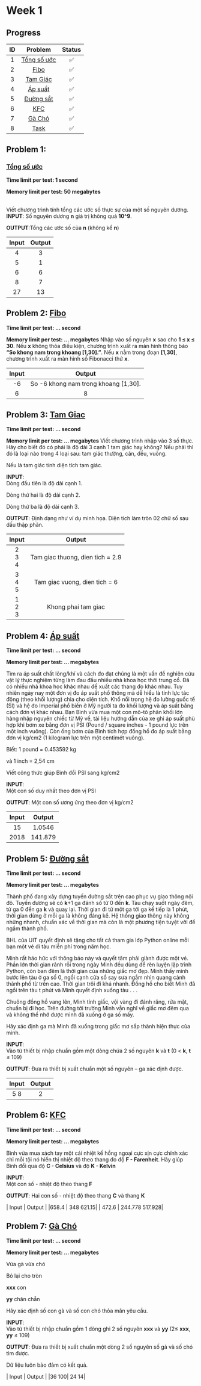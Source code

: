 # Week 1

## Progress
|ID   | Problem | Status 
|:---:|:---:|:---:|
|1 | [Tổng số ước](#problem-1) | 	:white_check_mark: 
|2 |[Fibo](https://github.com/trankha1655/CS114_ML/blob/main/Assignments/Tu%E1%BA%A7n%201%20-%20warm%20up/fibo.py)| :white_check_mark: 
|3 | [Tam Giác](https://github.com/trankha1655/CS114_ML/blob/main/Assignments/Tu%E1%BA%A7n%201%20-%20warm%20up/Tam_Giac) | :white_check_mark:
|4 | [Áp suất](https://github.com/trankha1655/CS114_ML/blob/main/Assignments/Tu%E1%BA%A7n%201%20-%20warm%20up/Ap_Suat.py)| :white_check_mark:
|5 | [Đường sắt](https://github.com/trankha1655/CS114_ML/blob/main/Assignments/Tu%E1%BA%A7n%201%20-%20warm%20up/Duong_Sat.py)| :white_check_mark:
|6 | [KFC](https://github.com/trankha1655/CS114_ML/blob/main/Assignments/Tu%E1%BA%A7n%201%20-%20warm%20up/KFC.py)| :white_check_mark:
|7 | [Gà Chó](https://github.com/trankha1655/CS114_ML/blob/main/Assignments/Tu%E1%BA%A7n%201%20-%20warm%20up/Ga_Cho.py) | :white_check_mark:
|8 | [Task](https://github.com/trankha1655/CS114_ML/blob/main/Assignments/Tu%E1%BA%A7n%201%20-%20warm%20up/Task.py) | :white_check_mark:
## Problem 1: 
### [Tổng số ước](https://github.com/trankha1655/CS114_ML/blob/main/Assignments/Tu%E1%BA%A7n%201%20-%20warm%20up/Tong_Uoc_So.py)
**Time limit per test: 1 second**

**Memory limit per test: 50 megabytes**

<br/>Viết chương trình tính tổng các ước số thực sự của một số nguyên dương.
**INPUT**:  Số nguyên dương **n** giá trị không quá **10^9**.

**OUTPUT**:Tổng các ước số của **n** (không kể **n**)

| Input | Output |
|:---:|:---:|
| 4 | 3 |
| 5 | 1 |
| 6 | 6 |
| 8 | 7 |
| 27 | 13 |

## Problem 2: [Fibo](https://github.com/trankha1655/CS114_ML/blob/main/Assignments/Tu%E1%BA%A7n%201%20-%20warm%20up/fibo.py)
**Time limit per test: ... second**

**Memory limit per test: ... megabytes**
Nhập vào số nguyên **x** sao cho **1 ≤ x ≤ 30**. Nếu **x** không thỏa điều kiện, chương trình xuất ra màn hình thông báo **“So <x> khong nam trong khoang [1,30].”**. Nếu **x** nằm trong đoạn **[1,30]**, chương trình xuất ra màn hình số Fibonacci thứ **x**.



| Input | Output |
|:---:|:---:|
| -6 | 	So -6 khong nam trong khoang [1,30].|
| 6 | 8 |

## Problem 3: [Tam Giac](https://github.com/trankha1655/CS114_ML/blob/main/Assignments/Tu%E1%BA%A7n%201%20-%20warm%20up/Tam_giac.py)
**Time limit per test: ... second**

**Memory limit per test: ... megabytes**
Viết chương trình nhập vào 3 số thực. Hãy cho biết đó có phải là độ dài 3 cạnh 1 tam giác hay không? Nếu phải thì đó là loại nào trong 4 loại sau: tam giác thường, cân, đều, vuông.

Nếu là tam giác tính diện tích tam giác.

**INPUT**:  
Dòng đầu tiên là độ dài cạnh 1.

Dòng thứ hai là độ dài cạnh 2.

Dòng thứ ba là độ dài cạnh 3.

**OUTPUT**: 
Định dạng như ví dụ minh họa. Diện tích làm tròn 02 chữ số sau dấu thập phân.

| Input | Output |
|:---: |:---:|
| 2 <br/> 3 <br/> 4| Tam giac thuong, dien tich = 2.9 |
| 3 <br/> 4 <br/> 5 | Tam giac vuong, dien tich = 6 |
| 1 <br/> 2 <br/> 3| Khong phai tam giac |

## Problem 4: [Áp suất](https://github.com/trankha1655/CS114_ML/blob/main/Assignments/Tu%E1%BA%A7n%201%20-%20warm%20up/Ap_suat.py)
**Time limit per test: ... second**

**Memory limit per test: ... megabytes**

Tìm ra áp suất chất lỏng/khí và cách đo đạt chúng là một vấn đề nghiên cứu vật lý thực nghiệm từng làm đau đầu nhiều nhà khoa học thời trung cổ. Đã có nhiều nhà khoa học khác nhau đề xuất các thang đo khác nhau. Tuy nhiên ngày nay một đơn vị đo áp suất phổ thông mà dễ hiểu là tính lực tác động (theo khối lượng) chia cho diện tích. Khổ nổi trong hệ đo lường quốc tế (SI) và hệ đo Imperial phổ biến ở Mỹ người ta đo khối lượng và áp suất bằng cách đơn vị khác nhau. Bạn Bình vừa mua một con mô-tô phân khối lớn hàng nhập nguyên chiếc từ Mỹ về, tài liệu hướng dẫn của xe ghi áp suất phù hợp khi bơm xe bằng đơn vị PSI (Pound / square inches - 1 pound lực trên một inch vuông). Còn ống bơm của Bình tích hợp đồng hồ đo áp suất bằng đơn vị kg/cm2 (1 kilogram lực trên một centimét vuông).

Biết: 1 pound = 0.453592 kg

và 1 inch = 2,54 cm

Viết công thức giúp Bình đổi PSI sang kg/cm2

**INPUT**:  
Một con số duy nhất theo đơn vị PSI

**OUTPUT**: 
Một con số ương ứng theo đơn vị kg/cm2


| Input | Output |
|:---:|:---:|
| 15 | 	1.0546|
| 2018 | 	141.879|

## Problem 5: [Đường sắt](https://github.com/trankha1655/CS114_ML/blob/main/Assignments/Tu%E1%BA%A7n%201%20-%20warm%20up/Duong_sat.py)
**Time limit per test: ... second**

**Memory limit per test: ... megabytes**

Thành phố đang xây dựng tuyến đường sắt trên cao phục vụ giao thông nội đô. Tuyến đường sẽ có **k**+1 ga đánh số từ 0 đến **k**. Tàu chạy suốt ngày đêm, từ ga 0 đến ga **k** và quay lại. Thời gian đi từ một ga tới ga kế tiếp là 1 phút, thời gian dừng ở mỗi ga là không đáng kể. Hệ thống giao thông này không những nhanh, chuẩn xác về thời gian mà còn là một phương tiện tuyệt vời để ngắm thành phố.

BHL của UIT quyết định sẽ tặng cho tất cả tham gia lớp Python online mỗi bạn một vé đi tàu miễn phí trong năm học.

Minh rất háo hức với thông báo này và quyết tâm phải giành được một vé. Phần lớn thời gian rảnh rỗi trong ngày Minh đều dùng để rèn luyện lập trình Python, còn ban đêm là thời gian của những giấc mơ đẹp. Minh thấy mình bước lên tàu ở ga số 0, ngồi cạnh cửa sổ say sưa ngắm nhìn quang cảnh thành phố từ trên cao. Thời gian trôi đi khá nhanh. Đồng hồ cho biết Minh đã ngồi trên tàu t phút và Minh quyết định xuống tàu . . .

Chuông đồng hồ vang lên, Minh tỉnh giấc, vội vàng đi đánh răng, rửa mặt, chuẩn bị đi học. Trên đường tới trường Minh vẫn nghĩ về giấc mơ đêm qua và không thể nhớ được mình đã xuống ở ga số mấy.

Hãy xác định ga mà Minh đã xuống trong giấc mơ sắp thành hiện thực của mình.

**INPUT**:  
Vào từ thiết bị nhập chuẩn gồm một dòng chứa 2 số nguyên **k** và **t** (0 < **k**, **t** ≤ 109)

**OUTPUT**: 
Đưa ra thiết bị xuất chuẩn một số nguyên – ga xác định được.


| Input | Output |
|:---:|:---:|
| 5  8 | 	2|

## Problem 6: [KFC](https://github.com/trankha1655/CS114_ML/blob/main/Assignments/Tu%E1%BA%A7n%201%20-%20warm%20up/KFC.py)
**Time limit per test: ... second**

**Memory limit per test: ... megabytes**

Bình vừa mua xách tay một cái nhiệt kế hồng ngoại cực xịn cực chính xác chỉ mỗi tội nó hiển thị nhiệt độ theo thang đo độ **F - Farenheit**. Hãy giúp Bình đổi qua độ **C - Celsius** và độ **K - Kelvin**

**INPUT**:  
Một con số - nhiệt độ theo thang **F**

**OUTPUT**: 
Hai con số - nhiệt độ theo thang **C** và thang **K**


| Input | Output |
|658.4  |	 348 621.15|
| 472.6 | 244.778 517.928|



## Problem 7: [Gà Chó](https://github.com/trankha1655/CS114_ML/blob/main/Assignments/Tu%E1%BA%A7n%201%20-%20warm%20up/Ga_Cho.py)
**Time limit per test: ... second**

**Memory limit per test: ... megabytes**

Vừa gà vừa chó

Bó lại cho tròn

**xxx** con

**yy** chân chẵn

Hãy xác định số con gà và số con chó thỏa mãn yêu cầu.

**INPUT**:  
Vào từ thiết bị nhập chuẩn gồm 1 dòng ghi 2 số nguyên **xxx** và **yy** (2≤ **xxx**, **yy** ≤ 109)

**OUTPUT**: 
Đưa ra thiết bị xuất chuẩn một dòng 2 số nguyên số gà và số chó tìm được.

Dữ liệu luôn bảo đảm có kết quả.


| Input | Output |
|36 100|	 24 14|







